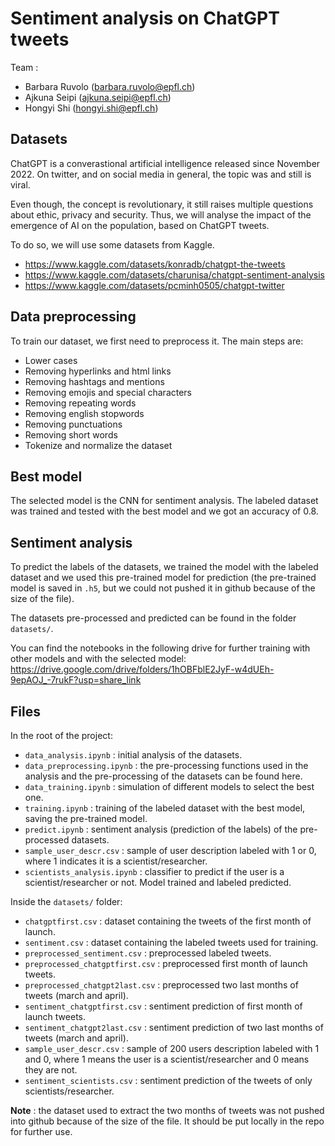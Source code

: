 # Sentiment analysis on ChatGPT tweets

Team :
- Barbara Ruvolo (barbara.ruvolo@epfl.ch)
- Ajkuna Seipi (ajkuna.seipi@epfl.ch) 
- Hongyi Shi (hongyi.shi@epfl.ch) 

## Datasets 

ChatGPT is a converastional artificial intelligence released since November 2022. On twitter, and on social media in general, the topic was and still is viral. 

Even though, the concept is revolutionary, it still raises multiple questions about ethic, privacy and security.
Thus, we will analyse the impact of the emergence of AI on the population, based on ChatGPT tweets. 

To do so, we will use some datasets from Kaggle. 
* https://www.kaggle.com/datasets/konradb/chatgpt-the-tweets
* https://www.kaggle.com/datasets/charunisa/chatgpt-sentiment-analysis
* https://www.kaggle.com/datasets/pcminh0505/chatgpt-twitter


## Data preprocessing 

To train our dataset, we first need to preprocess it. The main steps are: 
* Lower cases 
* Removing hyperlinks and html links 
* Removing hashtags and mentions 
* Removing emojis and special characters 
* Removing repeating words 
* Removing english stopwords 
* Removing punctuations 
* Removing short words
* Tokenize and normalize the dataset 

## Best model

The selected model is the CNN for sentiment analysis. 
The labeled dataset was trained and tested with the best model and we got an accuracy of 0.8. 

## Sentiment analysis

To predict the labels of the datasets, we trained the model with the labeled dataset and we used this pre-trained model for prediction (the pre-trained model is saved in `.h5`, but we could not pushed it in github because of the size of the file). 

The datasets pre-processed and predicted can be found in the folder `datasets/`. 

You can find the notebooks in the following drive for further training with other models and with the selected model: 
https://drive.google.com/drive/folders/1hOBFblE2JyF-w4dUEh-9epAOJ_-7rukF?usp=share_link

## Files 

In the root of the project: 

* `data_analysis.ipynb` : initial analysis of the datasets. 
* `data_preprocessing.ipynb` : the pre-processing functions used in the analysis and the pre-processing of the datasets can be found here. 
* `data_training.ipynb` : simulation of different models to select the best one. 
* `training.ipynb` : training of the labeled dataset with the best model, saving the pre-trained model. 
* `predict.ipynb` : sentiment analysis (prediction of the labels) of the pre-processed datasets. 
* `sample_user_descr.csv` : sample of user description labeled with 1 or 0, where 1 indicates it is a scientist/researcher.
* `scientists_analysis.ipynb` : classifier to predict if the user is a scientist/researcher or not. Model trained and labeled predicted.

Inside the `datasets/` folder:

* `chatgptfirst.csv` : dataset containing the tweets of the first month of launch. 
* `sentiment.csv` : dataset containing the labeled tweets used for training.
* `preprocessed_sentiment.csv` : preprocessed labeled tweets.
* `preprocessed_chatgptfirst.csv` : preprocessed first month of launch tweets.
* `preprocessed_chatgpt2last.csv` : preprocessed two last months of tweets (march and april).
* `sentiment_chatgptfirst.csv` : sentiment prediction of first month of launch tweets.
* `sentiment_chatgpt2last.csv` : sentiment prediction of two last months of tweets (march and april). 
* `sample_user_descr.csv` : sample of 200 users description labeled with 1 and 0, where 1 means the user is a scientist/researcher and 0 means they are not.
* `sentiment_scientists.csv` : sentiment prediction of the tweets of only scientists/researcher. 

**Note** : the dataset used to extract the two months of tweets was not pushed into github because of the size of the file. It should be put locally in the repo for further use. 


